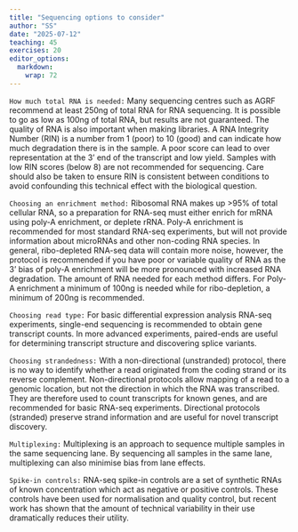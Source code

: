 ```yaml
---
title: "Sequencing options to consider"
author: "SS"
date: "2025-07-12"
teaching: 45
exercises: 20
editor_options: 
  markdown: 
    wrap: 72
---
```


`How much total RNA is needed:`
Many sequencing centres such as AGRF recommend at least 250ng of total RNA for RNA sequencing. It is possible to go as low as 100ng of total RNA, but results are not guaranteed. The quality of RNA is also important when making libraries. A RNA Integrity Number (RIN) is a number from 1 (poor) to 10 (good) and can indicate how much degradation there is in the sample. A poor score can lead to over representation at the 3’ end of the transcript and low yield. Samples with low RIN scores (below 8) are not recommended for sequencing. Care should also be taken to ensure RIN is consistent between conditions to avoid confounding this technical effect with the biological question.

`Choosing an enrichment method:`
Ribosomal RNA makes up >95% of total cellular RNA, so a preparation for RNA-seq must either enrich for mRNA using poly-A enrichment, or deplete rRNA. Poly-A enrichment is recommended for most standard RNA-seq experiments, but will not provide information about microRNAs and other non-coding RNA species. In general, ribo-depleted RNA-seq data will contain more noise, however, the protocol is recommended if you have poor or variable quality of RNA as the 3’ bias of poly-A enrichment will be more pronounced with increased RNA degradation. The amount of RNA needed for each method differs. For Poly-A enrichment a minimum of 100ng is needed while for ribo-depletion, a minimum of 200ng is recommended.

`Choosing read type:`
For basic differential expression analysis RNA-seq experiments, single-end sequencing is recommended to obtain gene transcript counts. In more advanced experiments, paired-ends are useful for determining transcript structure and discovering splice variants.

`Choosing strandedness:`
With a non-directional (unstranded) protocol, there is no way to identify whether a read originated from the coding strand or its reverse complement. Non-directional protocols allow mapping of a read to a genomic location, but not the direction in which the RNA was transcribed. They are therefore used to count transcripts for known genes, and are recommended for basic RNA-seq experiments. Directional protocols (stranded) preserve strand information and are useful for novel transcript discovery.

`Multiplexing:`
Multiplexing is an approach to sequence multiple samples in the same sequencing lane. By sequencing all samples in the same lane, multiplexing can also minimise bias from lane effects.

`Spike-in controls:`
RNA-seq spike-in controls are a set of synthetic RNAs of known concentration which act as negative or positive controls. These controls have been used for normalisation and quality control, but recent work has shown that the amount of technical variability in their use dramatically reduces their utility.
